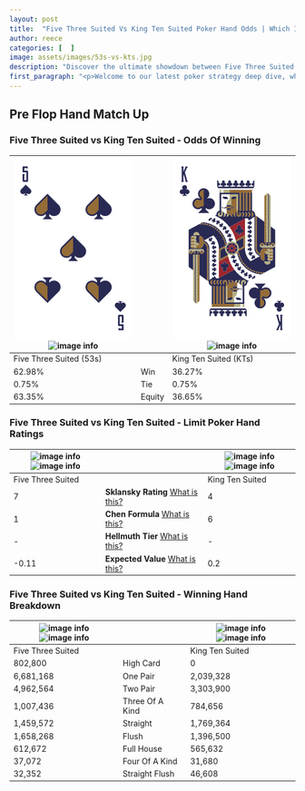 ```yaml
---
layout: post
title:  "Five Three Suited Vs King Ten Suited Poker Hand Odds | Which Is The Better Hand In Poker? A Complete Guide"
author: reece
categories: [  ]
image: assets/images/53s-vs-kts.jpg
description: "Discover the ultimate showdown between Five Three Suited and King Ten Suited in poker! Uncover the odds, strategies, and scenarios where one hand triumphs over the other. Get ready to up your poker game with this thrilling analysis."
first_paragraph: "<p>Welcome to our latest poker strategy deep dive, where we're pitting two distinct hands against each other in a high-stakes showdown: Five Three Suited vs King Ten Suited.</p><p>In the dynamic world of poker, every decision counts, and knowing which hand holds the upper hand is key to your success at the table.</p><p>In this article, we'll dissect these two hands, explore the scenarios where one dominates the other, and equip you with the knowledge to make strategic choices that can tip the odds in your favor.</p><p>Get ready to unravel the intriguing dynamics of these poker hands and elevate your game to new heights.</p>"
---
```




[comment]: # (sp0)

## Pre Flop Hand Match Up

<div class="table hand-ratings" markdown="1"> 



### Five Three Suited vs King Ten Suited - Odds Of Winning


    
| ![image info](assets/images/hand1/5.png) ![image info](assets/images/hand1/3s.png) |  | ![image info](assets/images/hand2/k.png) ![image info](assets/images/hand2/ts.png) |
| -------- | -------- | -------- |
| Five Three Suited (53s) |  | King Ten Suited (KTs) |
| 62.98% | Win | 36.27% |
| 0.75% | Tie | 0.75% |
| 63.35% | Equity | 36.65% |




[comment]: # (sp1)



### Five Three Suited vs King Ten Suited - Limit Poker Hand Ratings


    
| ![image info](https://www.riverpairs.com/assets/images/hand1/5.png) ![image info](https://www.riverpairs.com/assets/images/hand1/3s.png) |  | ![image info](https://www.riverpairs.com/assets/images/hand2/k.png) ![image info](https://www.riverpairs.com/assets/images/hand2/ts.png) |
| -------- | -------- | -------- |
| Five Three Suited |  | King Ten Suited |
| 7 | **Sklansky Rating** [What is this?](/sklansky-rating-explained) | 4 |
| 1 | **Chen Formula** [What is this?](/chen-formula-explained) | 6 |
| - | **Hellmuth Tier** [What is this?](/Hellmuth-tier-explained) | - |
| -0.11 | **Expected Value** [What is this?](/expected-value-explained) | 0.2 |




[comment]: # (sp2)



### Five Three Suited vs King Ten Suited - Winning Hand Breakdown


    
| ![image info](https://www.riverpairs.com/assets/images/hand1/5.png) ![image info](https://www.riverpairs.com/assets/images/hand1/3s.png) |  | ![image info](https://www.riverpairs.com/assets/images/hand2/k.png) ![image info](https://www.riverpairs.com/assets/images/hand2/ts.png) |
| -------- | -------- | -------- |
| Five Three Suited |  | King Ten Suited |
| 802,800 | High Card | 0 |
| 6,681,168 | One Pair | 2,039,328 |
| 4,962,564 | Two Pair | 3,303,900 |
| 1,007,436 | Three Of A Kind | 784,656 |
| 1,459,572 | Straight | 1,769,364 |
| 1,658,268 | Flush | 1,396,500 |
| 612,672 | Full House | 565,632 |
| 37,072 | Four Of A Kind | 31,680 |
| 32,352 | Straight Flush | 46,608 |




[comment]: # (sp3)



</div>

[comment]: # (sp4)



[comment]: # (sp5)

